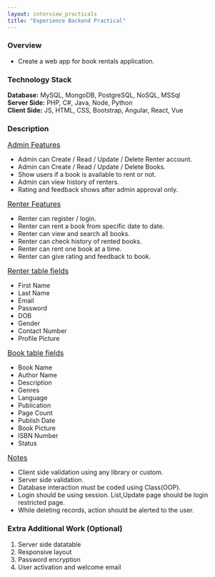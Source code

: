 ```yaml
---
layout: interview_practicals
title: "Experience Backend Practical"
---
```


### Overview

* Create a web app for book rentals application.<br>

### Technology Stack

**Database:** MySQL, MongoDB, PostgreSQL, NoSQL, MSSql<br>
**Server Side:** PHP, C#, Java, Node, Python<br>
**Client Side:** JS, HTML, CSS, Bootstrap, Angular, React, Vue<br>

### Description

<font size="3"><u>Admin Features</u></font>

* Admin can Create / Read / Update / Delete Renter account.
* Admin can Create / Read / Update / Delete Books.
* Show users if a book is available to rent or not.
* Admin can view history of renters.
* Rating and feedback shows after admin approval only.

<font size="3"><u>Renter Features</u></font>

* Renter can register / login.
* Renter can rent a book from specific date to date.
* Renter can view and search all books.
* Renter can check history of rented books.
* Renter can rent one book at a time.
* Renter can give rating and feedback to book.

<font size="3"><u>Renter table fields</u></font>

* First Name
* Last Name
* Email
* Password
* DOB
* Gender
* Contact Number
* Profile Picture

<font size="3"><u>Book table fields</u></font>

* Book Name
* Author Name
* Description
* Genres
* Language
* Publication
* Page Count
* Publish Date
* Book Picture
* ISBN Number
* Status

<font size="3"><u>Notes</u></font>

* Client side validation using any library or custom.
* Server side validation.
* Database interaction must be coded using Class(OOP).
* Login should be using session. List,Update page should be login restricted page.
* While deleting records, action should be alerted to the user.

### Extra Additional Work (Optional)

1. Server side datatable
2. Responsive layout
3. Password encryption
4. User activation and welcome email
